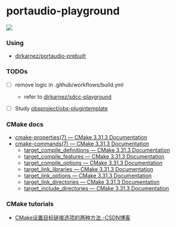 portaudio-playground
====================
![](https://github.com/dirkarnez/portaudio-playground/actions/workflows/build.yml/badge.svg)

### Using
- [dirkarnez/portaudio-prebuilt](https://github.com/dirkarnez/portaudio-prebuilt)

### TODOs
- [ ] remove logic in .github/workflows/build.yml
  - refer to [dirkarnez/sdcc-playground](https://github.com/dirkarnez/sdcc-playground)
- [ ] Study [obsproject/obs-plugintemplate](https://github.com/obsproject/obs-plugintemplate)


### CMake docs
- [cmake-properties(7) — CMake 3.31.3 Documentation](https://cmake.org/cmake/help/latest/manual/cmake-properties.7.html#target-properties)
- [cmake-commands(7) — CMake 3.31.3 Documentation](https://cmake.org/cmake/help/latest/manual/cmake-commands.7.html)
  - [target_compile_definitions — CMake 3.31.3 Documentation](https://cmake.org/cmake/help/latest/command/target_compile_definitions.html)
  - [target_compile_features — CMake 3.31.3 Documentation](https://cmake.org/cmake/help/latest/command/target_compile_features.html)
  - [target_compile_options — CMake 3.31.3 Documentation](https://cmake.org/cmake/help/latest/command/target_compile_options.html)
  - [target_link_libraries — CMake 3.31.3 Documentation](https://cmake.org/cmake/help/latest/command/target_link_libraries.html)
  - [target_link_options — CMake 3.31.3 Documentation](https://cmake.org/cmake/help/latest/command/target_link_options.html)
  - [target_link_directories — CMake 3.31.3 Documentation](https://cmake.org/cmake/help/latest/command/target_link_directories.html)
  - [target_include_directories — CMake 3.31.3 Documentation](https://cmake.org/cmake/help/latest/command/target_include_directories.html)

### CMake tutorials
- [CMake设置目标链接选项的两种方法,-CSDN博客](https://blog.csdn.net/sinat_31608641/article/details/128635869)
